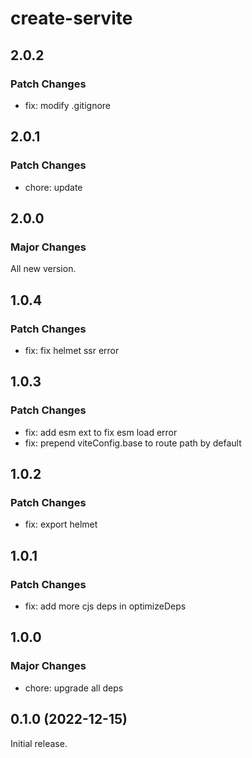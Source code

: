 # create-servite

## 2.0.2

### Patch Changes

- fix: modify .gitignore

## 2.0.1

### Patch Changes

- chore: update

## 2.0.0

### Major Changes

All new version.

## 1.0.4

### Patch Changes

- fix: fix helmet ssr error

## 1.0.3

### Patch Changes

- fix: add esm ext to fix esm load error
- fix: prepend viteConfig.base to route path by default

## 1.0.2

### Patch Changes

- fix: export helmet

## 1.0.1

### Patch Changes

- fix: add more cjs deps in optimizeDeps

## 1.0.0

### Major Changes

- chore: upgrade all deps

## 0.1.0 (2022-12-15)

Initial release.

